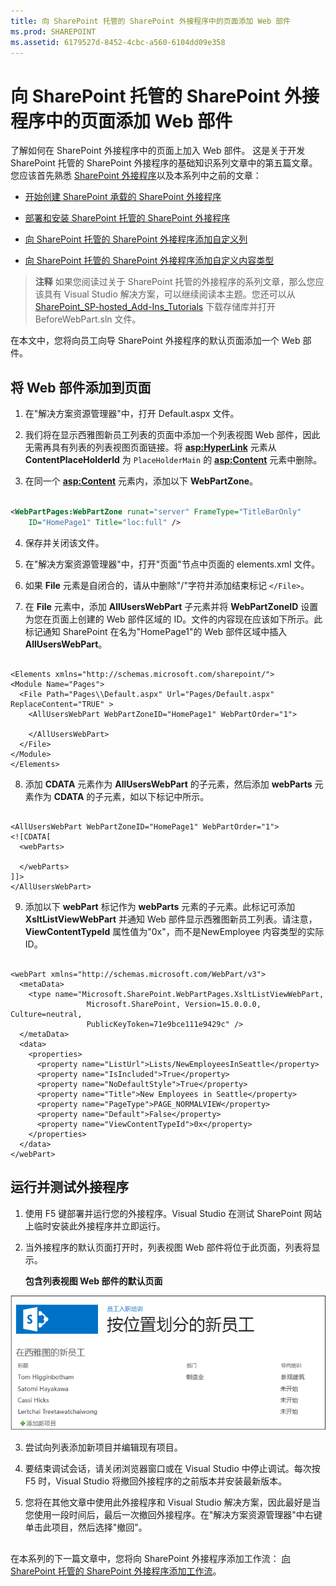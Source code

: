 ```yaml
---
title: 向 SharePoint 托管的 SharePoint 外接程序中的页面添加 Web 部件
ms.prod: SHAREPOINT
ms.assetid: 6179527d-8452-4cbc-a560-6104dd09e358
---
```



# 向 SharePoint 托管的 SharePoint 外接程序中的页面添加 Web 部件
了解如何在 SharePoint 外接程序中的页面上加入 Web 部件。
这是关于开发 SharePoint 托管的 SharePoint 外接程序的基础知识系列文章中的第五篇文章。您应该首先熟悉  [SharePoint 外接程序](sharepoint-add-ins.md)以及本系列中之前的文章：





-  [开始创建 SharePoint 承载的 SharePoint 外接程序](get-started-creating-sharepoint-hosted-sharepoint-add-ins.md)


-  [部署和安装 SharePoint 托管的 SharePoint 外接程序](deploy-and-install-a-sharepoint-hosted-sharepoint-add-in.md)


-  [向 SharePoint 托管的 SharePoint 外接程序添加自定义列](add-custom-columns-to-a-sharepoint-hostedsharepoint-add-in.md)


-  [向 SharePoint 托管的 SharePoint 外接程序添加自定义内容类型](add-a-custom-content-type-to-a-sharepoint-hostedsharepoint-add-in.md)



> **注释**
> 如果您阅读过关于 SharePoint 托管的外接程序的系列文章，那么您应该具有 Visual Studio 解决方案，可以继续阅读本主题。您还可以从  [SharePoint_SP-hosted_Add-Ins_Tutorials](https://github.com/OfficeDev/SharePoint_SP-hosted_Add-Ins_Tutorials) 下载存储库并打开 BeforeWebPart.sln 文件。




在本文中，您将向员工向导 SharePoint 外接程序的默认页面添加一个 Web 部件。
## 将 Web 部件添加到页面






1. 在"解决方案资源管理器"中，打开 Default.aspx 文件。


2. 我们将在显示西雅图新员工列表的页面中添加一个列表视图 Web 部件，因此无需再具有列表的列表视图页面链接。将 **<asp:HyperLink>** 元素从 **ContentPlaceHolderId** 为 `PlaceHolderMain` 的 **<asp:Content>** 元素中删除。


3. 在同一个 **<asp:Content>** 元素内，添加以下 **WebPartZone**。

  ```XML

<WebPartPages:WebPartZone runat="server" FrameType="TitleBarOnly"
      ID="HomePage1" Title="loc:full" />

  ```

4. 保存并关闭该文件。


5. 在"解决方案资源管理器"中，打开"页面"节点中页面的 elements.xml 文件。


6. 如果 **File** 元素是自闭合的，请从中删除"/"字符并添加结束标记 `</File>`。


7. 在 **File** 元素中，添加 **AllUsersWebPart** 子元素并将 **WebPartZoneID** 设置为您在页面上创建的 Web 部件区域的 ID。文件的内容现在应该如下所示。此标记通知 SharePoint 在名为"HomePage1"的 Web 部件区域中插入 **AllUsersWebPart**。

  ```

<Elements xmlns="http://schemas.microsoft.com/sharepoint/">
  <Module Name="Pages">
    <File Path="Pages\\Default.aspx" Url="Pages/Default.aspx" ReplaceContent="TRUE" >
      <AllUsersWebPart WebPartZoneID="HomePage1" WebPartOrder="1">

      </AllUsersWebPart>
    </File>
  </Module>
</Elements>

  ```

8. 添加 **CDATA** 元素作为 **AllUsersWebPart** 的子元素，然后添加 **webParts** 元素作为 **CDATA** 的子元素，如以下标记中所示。

  ```

<AllUsersWebPart WebPartZoneID="HomePage1" WebPartOrder="1">
  <![CDATA[
    <webParts>

    </webParts>
  ]]>
</AllUsersWebPart>
  ```

9. 添加以下 **webPart** 标记作为 **webParts** 元素的子元素。此标记可添加 **XsltListViewWebPart** 并通知 Web 部件显示西雅图新员工列表。请注意， **ViewContentTypeId** 属性值为"0x"，而不是NewEmployee 内容类型的实际 ID。

  ```

  <webPart xmlns="http://schemas.microsoft.com/WebPart/v3">
    <metaData>
      <type name="Microsoft.SharePoint.WebPartPages.XsltListViewWebPart, 
                   Microsoft.SharePoint, Version=15.0.0.0, Culture=neutral, 
                   PublicKeyToken=71e9bce111e9429c" />
    </metaData>
    <data>
      <properties>
        <property name="ListUrl">Lists/NewEmployeesInSeattle</property>
        <property name="IsIncluded">True</property>
        <property name="NoDefaultStyle">True</property>
        <property name="Title">New Employees in Seattle</property>
        <property name="PageType">PAGE_NORMALVIEW</property>
        <property name="Default">False</property>
        <property name="ViewContentTypeId">0x</property>
      </properties>
    </data>
  </webPart>
  ```


## 运行并测试外接程序






1. 使用 F5 键部署并运行您的外接程序。Visual Studio 在测试 SharePoint 网站上临时安装此外接程序并立即运行。


2. 当外接程序的默认页面打开时，列表视图 Web 部件将位于此页面，列表将显示。

   **包含列表视图 Web 部件的默认页面**



![Web 部件中显示了包含'西雅图的新员工'列表的外接程序的默认页。](images/31e8e4b1-e2e6-416b-b360-9979a1f16fc7.PNG)





3. 尝试向列表添加新项目并编辑现有项目。


4. 要结束调试会话，请关闭浏览器窗口或在 Visual Studio 中停止调试。每次按 F5 时，Visual Studio 将撤回外接程序的之前版本并安装最新版本。


5. 您将在其他文章中使用此外接程序和 Visual Studio 解决方案，因此最好是当您使用一段时间后，最后一次撤回外接程序。在"解决方案资源管理器"中右键单击此项目，然后选择"撤回"。



## 
<a name="Nextsteps"> </a>

在本系列的下一篇文章中，您将向 SharePoint 外接程序添加工作流： [向 SharePoint 托管的 SharePoint 外接程序添加工作流](add-a-workflow-to-a-sharepoint-hosted-sharepoint-add-in.md)。




